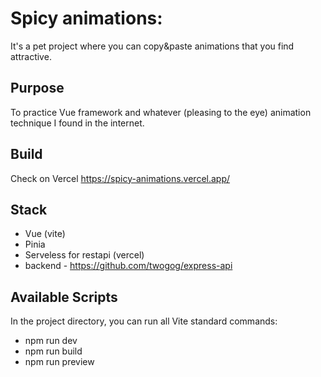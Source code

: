 # Spicy animations:

It's a pet project where you can copy&paste animations that you find attractive.

## Purpose

To practice Vue framework and whatever (pleasing to the eye) animation technique I found in the internet.

## Build

Check on Vercel https://spicy-animations.vercel.app/

## Stack
- Vue (vite)
- Pinia
- Serveless for restapi (vercel)
- backend - https://github.com/twogog/express-api

## Available Scripts

In the project directory, you can run all Vite standard commands:
- npm run dev
- npm run build
- npm run preview
